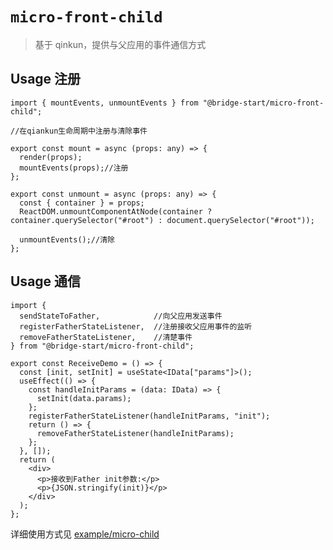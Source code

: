 # `micro-front-child`

> 基于 qinkun，提供与父应用的事件通信方式

## Usage 注册

```
import { mountEvents, unmountEvents } from "@bridge-start/micro-front-child";

//在qiankun生命周期中注册与清除事件

export const mount = async (props: any) => {
  render(props);
  mountEvents(props);//注册
};

export const unmount = async (props: any) => {
  const { container } = props;
  ReactDOM.unmountComponentAtNode(container ? container.querySelector("#root") : document.querySelector("#root"));

  unmountEvents();//清除
};
```

## Usage 通信

```$xslt
import {
  sendStateToFather,            //向父应用发送事件
  registerFatherStateListener,  //注册接收父应用事件的监听
  removeFatherStateListener,    //清楚事件
} from "@bridge-start/micro-front-child";

export const ReceiveDemo = () => {
  const [init, setInit] = useState<IData["params"]>();
  useEffect(() => {
    const handleInitParams = (data: IData) => {
      setInit(data.params);
    };
    registerFatherStateListener(handleInitParams, "init");
    return () => {
      removeFatherStateListener(handleInitParams);
    };
  }, []);
  return (
    <div>
      <p>接收到Father init参数:</p>
      <p>{JSON.stringify(init)}</p>
    </div>
  );
};

```

详细使用方式见 [example/micro-child](https://github.com/zxeryu/start/tree/master/example/micro-child)
